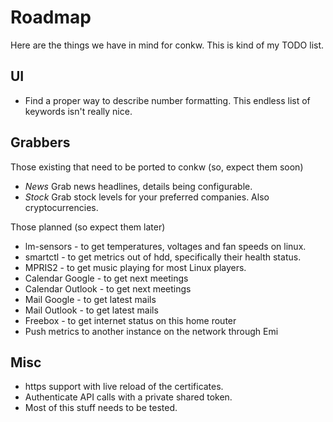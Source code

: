 # Roadmap
Here are the things we have in mind for conkw. This is kind of my TODO list.

## UI
* Find a proper way to describe number formatting. This endless list of keywords isn't really nice.

## Grabbers

Those existing that need to be ported to conkw (so, expect them soon)
* *News* Grab news headlines, details being configurable.
* *Stock* Grab stock levels for your preferred companies. Also cryptocurrencies.

Those planned (so expect them later)
* lm-sensors - to get temperatures, voltages and fan speeds on linux.
* smartctl - to get metrics out of hdd, specifically their health status.
* MPRIS2 - to get music playing for most Linux players.
* Calendar Google - to get next meetings
* Calendar Outlook - to get next meetings
* Mail Google - to get latest mails
* Mail Outlook - to get latest mails
* Freebox - to get internet status on this home router
* Push metrics to another instance on the network through Emi

## Misc
* https support with live reload of the certificates.
* Authenticate API calls with a private shared token.
* Most of this stuff needs to be tested.

